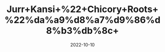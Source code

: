 ---
title: 'Jurr+Kansi+%22+Chicory+Roots+%22%da%a9%d8%a7%d9%86%d8%b3%db%8c+'
date: '2022-10-10' 
metatag: '' 
inventory: '0' 
draft: false 
# meta description 
shortDescripton: 'Fresh+chicory+root+is+composed+of+68%25+inulin+by+dry+weight+and+it+may+aid+bowel+movements.'
description: 'Herb'
longdescription: ''
featured: True
# product Price
price: '40.0'
# Product Short Description
shortDescription: 'Fresh+chicory+root+is+composed+of+68%25+inulin+by+dry+weight+and+it+may+aid+bowel+movements.'
productID: 'C9E18CD4-BF26-ED11-9968-005056B3A416'
type: 'products'
category: 'Herb' 
thumnailproduct: 'https://eraconnect.blob.core.windows.net/product-images/aminsaddiquidawakhana/C9E18CD4-BF26-ED11-9968-005056B3A416.webp' 
images:
  - image: 'https://eraconnect.blob.core.windows.net/product-images/aminsaddiquidawakhana/C9E18CD4-BF26-ED11-9968-005056B3A416.webp'  
Variants:
---